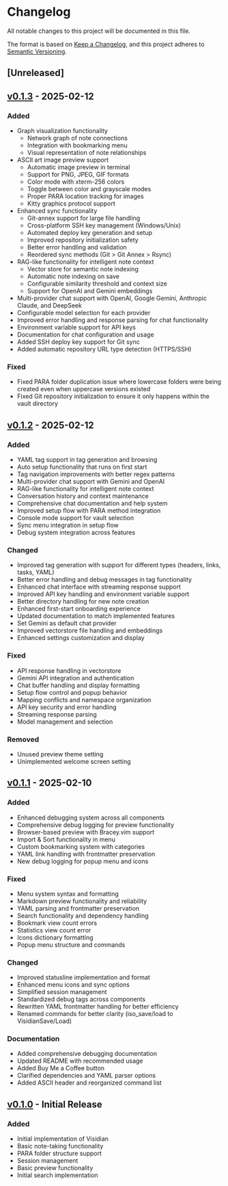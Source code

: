 # Changelog

All notable changes to this project will be documented in this file.

The format is based on [Keep a Changelog](https://keepachangelog.com/en/1.0.0/),
and this project adheres to [Semantic Versioning](https://semver.org/spec/v2.0.0.html).

## [Unreleased]

## [v0.1.3] - 2025-02-12

### Added
- Graph visualization functionality
  - Network graph of note connections
  - Integration with bookmarking menu
  - Visual representation of note relationships
- ASCII art image preview support
  - Automatic image preview in terminal
  - Support for PNG, JPEG, GIF formats
  - Color mode with xterm-256 colors
  - Toggle between color and grayscale modes
  - Proper PARA location tracking for images
  - Kitty graphics protocol support
- Enhanced sync functionality
  - Git-annex support for large file handling
  - Cross-platform SSH key management (Windows/Unix)
  - Automated deploy key generation and setup
  - Improved repository initialization safety
  - Better error handling and validation
  - Reordered sync methods (Git > Git Annex > Rsync)
- RAG-like functionality for intelligent note context
  - Vector store for semantic note indexing
  - Automatic note indexing on save
  - Configurable similarity threshold and context size
  - Support for OpenAI and Gemini embeddings
- Multi-provider chat support with OpenAI, Google Gemini, Anthropic Claude, and DeepSeek
- Configurable model selection for each provider
- Improved error handling and response parsing for chat functionality
- Environment variable support for API keys
- Documentation for chat configuration and usage
- Added SSH deploy key support for Git sync
- Added automatic repository URL type detection (HTTPS/SSH)

### Fixed
- Fixed PARA folder duplication issue where lowercase folders were being created even when uppercase versions existed
- Fixed Git repository initialization to ensure it only happens within the vault directory

## [v0.1.2] - 2025-02-12

### Added
- YAML tag support in tag generation and browsing
- Auto setup functionality that runs on first start
- Tag navigation improvements with better regex patterns
- Multi-provider chat support with Gemini and OpenAI
- RAG-like functionality for intelligent note context
- Conversation history and context maintenance
- Comprehensive chat documentation and help system
- Improved setup flow with PARA method integration
- Console mode support for vault selection
- Sync menu integration in setup flow
- Debug system integration across features

### Changed
- Improved tag generation with support for different types (headers, links, tasks, YAML)
- Better error handling and debug messages in tag functionality
- Enhanced chat interface with streaming response support
- Improved API key handling and environment variable support
- Better directory handling for new note creation
- Enhanced first-start onboarding experience
- Updated documentation to match implemented features
- Set Gemini as default chat provider
- Improved vectorstore file handling and embeddings
- Enhanced settings customization and display

### Fixed
- API response handling in vectorstore
- Gemini API integration and authentication
- Chat buffer handling and display formatting
- Setup flow control and popup behavior
- Mapping conflicts and namespace organization
- API key security and error handling
- Streaming response parsing
- Model management and selection

### Removed
- Unused preview theme setting
- Unimplemented welcome screen setting

## [v0.1.1] - 2025-02-10

### Added
- Enhanced debugging system across all components
- Comprehensive debug logging for preview functionality
- Browser-based preview with Bracey.vim support
- Import & Sort functionality in menu
- Custom bookmarking system with categories
- YAML link handling with frontmatter preservation
- New debug logging for popup menu and icons

### Fixed
- Menu system syntax and formatting
- Markdown preview functionality and reliability
- YAML parsing and frontmatter preservation
- Search functionality and dependency handling
- Bookmark view count errors
- Statistics view count error
- Icons dictionary formatting
- Popup menu structure and commands

### Changed
- Improved statusline implementation and format
- Enhanced menu icons and sync options
- Simplified session management
- Standardized debug tags across components
- Rewritten YAML frontmatter handling for better efficiency
- Renamed commands for better clarity (iso_save/load to VisidianSave/Load)

### Documentation
- Added comprehensive debugging documentation
- Updated README with recommended usage
- Added Buy Me a Coffee button
- Clarified dependencies and YAML parser options
- Added ASCII header and reorganized command list

## [v0.1.0] - Initial Release

### Added
- Initial implementation of Visidian
- Basic note-taking functionality
- PARA folder structure support
- Session management
- Basic preview functionality
- Initial search implementation

[v0.1.3]: https://github.com/ubuntupunk/visidian.vim/compare/v0.1.2...v0.1.3
[v0.1.2]: https://github.com/ubuntupunk/visidian.vim/compare/v0.1.1...v0.1.2
[v0.1.1]: https://github.com/ubuntupunk/visidian.vim/compare/v0.1.0...v0.1.1
[v0.1.0]: https://github.com/ubuntupunk/visidian.vim/releases/tag/v0.1.0
